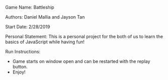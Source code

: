 Game Name: Battleship

Authors: Daniel Mallia and Jayson Tan

Start Date: 2/28/2019

Personal Statement: This is a personal project for the both of us to learn the
basics of JavaScript while having fun!

Run Instructions: 
- Game starts on window open and can be restarted with the replay button.
- Enjoy! 
